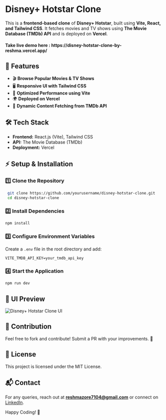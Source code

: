 # Disney+ Hotstar Clone

This is a **frontend-based clone** of **Disney+ Hotstar**, built using **Vite, React, and Tailwind CSS**. It fetches movies and TV shows using **The Movie Database (TMDb) API** and is deployed on **Vercel**.

<h4>Take live demo here : https://disney-hotstar-clone-by-reshma.vercel.app/ </h4> <!-- Add a screenshot link here -->

## 🚀 Features

- 🎬 **Browse Popular Movies & TV Shows**
- 🖥 **Responsive UI with Tailwind CSS**
- 🚀 **Optimized Performance using Vite**
- 🌍 **Deployed on Vercel**
- 🔄 **Dynamic Content Fetching from TMDb API**



## 🛠 Tech Stack

- **Frontend:** React.js (Vite), Tailwind CSS
- **API:** The Movie Database (TMDb)
- **Deployment:** Vercel

## ⚡ Setup & Installation

### 1️⃣ Clone the Repository
```bash
 git clone https://github.com/yourusername/disney-hotstar-clone.git
 cd disney-hotstar-clone
```

### 2️⃣ Install Dependencies
```bash
npm install
```

### 3️⃣ Configure Environment Variables
Create a `.env` file in the root directory and add:
```env
VITE_TMDB_API_KEY=your_tmdb_api_key
```

### 4️⃣ Start the Application
```bash
npm run dev
```

## 🎨 UI Preview
![Disney+ Hotstar Clone UI](https://disney-hotstar-clone-by-reshma.vercel.app/) <!-- Add a screenshot link here -->

## 🤝 Contribution
Feel free to fork and contribute! Submit a PR with your improvements. 🚀

## 📜 License
This project is licensed under the MIT License.

## 📬 Contact
For any queries, reach out at **reshmazore7104@gmail.com** or connect on [LinkedIn](https://www.linkedin.com/in/reshma-zore-8a250b269/).

Happy Coding! 🎉

